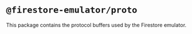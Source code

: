 # `@firestore-emulator/proto`

This package contains the protocol buffers used by the Firestore emulator.
